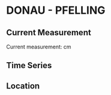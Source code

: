 # DONAU - PFELLING

## Current Measurement

Current measurement: <Value topic="rivers/pegel-online/DONAU/PFELLING/measurementValue"/> cm

## Time Series

<TimeSeries topic="rivers/pegel-online/DONAU/PFELLING/measurementValue" period="week" />

## Location

<WorldMap>
  <Marker lat="48.87976613950202" lon="12.74721651873093" labelTopic="rivers/pegel-online/DONAU/PFELLING" />
</WorldMap>
